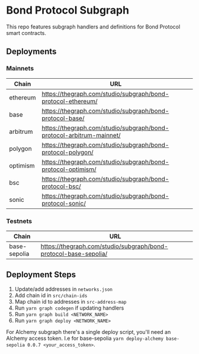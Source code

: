 # Bond Protocol Subgraph

This repo features subgraph handlers and definitions for Bond Protocol smart contracts.

## Deployments

### Mainnets

| Chain    | URL                                                                    |
| -------- | ---------------------------------------------------------------------- |
| ethereum | <https://thegraph.com/studio/subgraph/bond-protocol-ethereum/>         |
| base     | <https://thegraph.com/studio/subgraph/bond-protocol-base/>             |
| arbitrum | <https://thegraph.com/studio/subgraph/bond-protocol-arbitrum-mainnet/> |
| polygon  | <https://thegraph.com/studio/subgraph/bond-protocol-polygon/>          |
| optimism | <https://thegraph.com/studio/subgraph/bond-protocol-optimism/>         |
| bsc      | <https://thegraph.com/studio/subgraph/bond-protocol-bsc/>              |
| sonic    | <https://thegraph.com/studio/subgraph/bond-protocol-sonic/>            |

### Testnets

| Chain        | URL                                                                |
| ------------ | ------------------------------------------------------------------ |
| base-sepolia | <https://thegraph.com/studio/subgraph/bond-protocol-base-sepolia/> |

## Deployment Steps

1. Update/add addresses in `networks.json`
2. Add chain id in `src/chain-ids`
3. Map chain id to addresses in `src-address-map`
4. Run `yarn graph codegen` if updating handlers
5. Run `yarn graph build <NETWORK_NAME>`
6. Run `yarn graph deploy <NETWORK_NAME>`

For Alchemy subgraph there's a single deploy script, you'll need an Alchemy access token. I.e for base-sepolia `yarn deploy-alchemy base-sepolia 0.0.7 <your_access_token>`.
